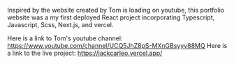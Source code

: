 Inspired by the website created by Tom is loading on youtube, this portfolio website was a my first deployed React project incorporating Typescript, Javascript, Scss, Next.js, and vercel.

Here is a link to Tom's youtube channel: https://www.youtube.com/channel/UCQ5JhZ8pS-MXnGBsyyy88MQ
Here is a link to the live project: https://jackcarleo.vercel.app/
